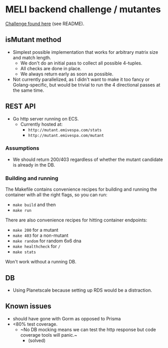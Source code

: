 # MELI backend challenge / mutantes

[Challenge found here](https://github.com/mauricionrgarcia/examen-mercadolibre-mutante)
(see README).

## isMutant method

- Simplest possible implementation that works for arbitrary matrix size and match length.
  - We don't do an initial pass to collect all possible 4-tuples.
  - All checks are done in place.
  - We always return early as soon as possible.
- Not currently parallelized, as I didn't want to make it too fancy or Golang-specific,
  but would be trivial to run the 4 directional passes at the same time.

## REST API

- Go http server running on ECS.
  - Currently hosted at:
    - `http://mutant.emivespa.com/stats`
    - `http://mutant.emivespa.com/mutant`

### Assumptions

- We should return 200/403 regardless of whether the mutant candidate is already in the DB.

### Building and running

The Makefile contains convenience recipes for building and running the container with all the right flags,
so you can run:

- `make build` and then
- `make run`

There are also convenience recipes for hitting container endpoints:

- `make 200` for a mutant
- `make 403` for a non-mutant
- `make random` for random 6x6 dna
- `make healthcheck` for `/`
- `make stats`

Won't work without a running DB.

## DB

- Using Planetscale because setting up RDS would be a distraction.

## Known issues

- should have gone with Gorm as opposed to Prisma
- <80% test coverage.
  - ~No DB mocking means we can test the http response but code coverage tools will panic.~
    - (solved)
